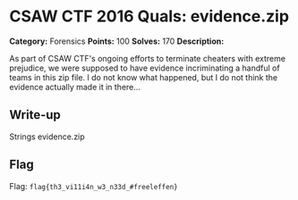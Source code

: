 # CSAW CTF 2016 Quals: evidence.zip

**Category:** Forensics
**Points:** 100
**Solves:** 170
**Description:**

As part of CSAW CTF's ongoing efforts to terminate cheaters with extreme prejudice, we were supposed to have evidence incriminating a handful of teams in this zip file. I do not know what happened, but I do not think the evidence actually made it in there...

## Write-up
Strings evidence.zip

## Flag
Flag: `flag{th3_vi11i4n_w3_n33d_#freeleffen}`
